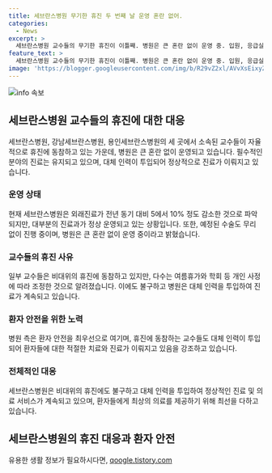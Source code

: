 ```yaml
---
title: 세브란스병원 무기한 휴진 두 번째 날 운영 혼란 없어.
categories:
  - News
excerpt: >
  세브란스병원 교수들의 무기한 휴진이 이틀째. 병원은 큰 혼란 없이 운영 중. 입원, 응급실, 중환자실 등 필수 진료는 유지 중. 외래진료는 감소했지만 대부분의 진료과는 정상 운영. 비대위의 휴진에 동참하는 교수들도 있지만, 대체 인력 투입 및 예정된 수술도 무리 없이 진행 중.
feature_text: >
  세브란스병원 교수들의 무기한 휴진이 이틀째. 병원은 큰 혼란 없이 운영 중. 입원, 응급실, 중환자실 등 필수 진료는 유지 중. 외래진료는 감소했지만 대부분의 진료과는 정상 운영. 비대위의 휴진에 동참하는 교수들도 있지만, 대체 인력 투입 및 예정된 수술도 무리 없이 진행 중.
image: 'https://blogger.googleusercontent.com/img/b/R29vZ2xl/AVvXsEixyZcFfHzMRdzZMjFBmAUKJYCLCGyLL1o632UiGVXcaFdKo_bkvkuCioo0uUKlGfBVcT3P84aROyZIXSBEx3Aw5nCQ3pTgDom1WDC4m8eifvWiAmWEEVb4x6G_l8C0QH225ldMjyaFvpxGEBGNO37VmDTDMHGhJPq73UglMfDca1-0aw/s1600/blogspot.png'
---
```


<p><img src="https://blogger.googleusercontent.com/img/b/R29vZ2xl/AVvXsEixyZcFfHzMRdzZMjFBmAUKJYCLCGyLL1o632UiGVXcaFdKo_bkvkuCioo0uUKlGfBVcT3P84aROyZIXSBEx3Aw5nCQ3pTgDom1WDC4m8eifvWiAmWEEVb4x6G_l8C0QH225ldMjyaFvpxGEBGNO37VmDTDMHGhJPq73UglMfDca1-0aw/s1600/blogspot.png" alt="info 속보" /></p>

<h2 data-ke-size="size26">세브란스병원 교수들의 휴진에 대한 대응</h2>

<p data-ke-size="size16">세브란스병원, 강남세브란스병원, 용인세브란스병원의 세 곳에서 소속된 교수들이 자율적으로 휴진에 동참하고 있는 가운데, 병원은 큰 혼란 없이 운영되고 있습니다. 필수적인 분야의 진료는 유지되고 있으며, 대체 인력이 투입되어 정상적으로 진료가 이뤄지고 있습니다.</p>

<h3>운영 상태</h3>

<p data-ke-size="size16">현재 세브란스병원은 외래진료가 전년 동기 대비 5에서 10% 정도 감소한 것으로 파악되지만, 대부분의 진료과가 정상 운영되고 있는 상황입니다. 또한, 예정된 수술도 무리 없이 진행 중이며, 병원은 큰 혼란 없이 운영 중이라고 밝혔습니다.</p>

<h3>교수들의 휴진 사유</h3>

<p data-ke-size="size16">일부 교수들은 비대위의 휴진에 동참하고 있지만, 다수는 여름휴가와 학회 등 개인 사정에 따라 조정한 것으로 알려졌습니다. 이에도 불구하고 병원은 대체 인력을 투입하여 진료가 계속되고 있습니다.</p>

<h3>환자 안전을 위한 노력</h3>

<p data-ke-size="size16">병원 측은 환자 안전을 최우선으로 여기며, 휴진에 동참하는 교수들도 대체 인력이 투입되어 환자들에 대한 적절한 치료와 진료가 이뤄지고 있음을 강조하고 있습니다.</p>

<h3>전체적인 대응</h3>

<p data-ke-size="size16">세브란스병원은 비대위의 휴진에도 불구하고 대체 인력을 투입하여 정상적인 진료 및 의료 서비스가 계속되고 있으며, 환자들에게 최상의 의료를 제공하기 위해 최선을 다하고 있습니다.</p>

<h2 data-ke-size="size26">세브란스병원의 휴진 대응과 환자 안전</h2>
유용한 생활 정보가 필요하시다면, <a href="https://qoogle.tistory.com" rel="dofollow">qoogle.tistory.com</a>


